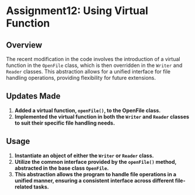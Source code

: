 # Assignment12: Using Virtual Function

## Overview

The recent modification in the code involves the introduction of a virtual function in the `OpenFile` class, which is then overridden in the `Writer` and `Reader` classes. This abstraction allows for a unified interface for file handling operations, providing flexibility for future extensions.

## Updates Made ##

1. **Added a virtual function, `openFile()`, to the OpenFile class.**
2. **Implemented the virtual function in both the `Writer` and `Reader` classes to suit their specific file handling needs.**

## Usage ##

1. **Instantiate an object of either the `Writer` or `Reader` class.**
2. **Utilize the common interface provided by the `openFile()` method, abstracted in the base class `OpenFile`.**
3. **This abstraction allows the program to handle file operations in a unified manner, ensuring a consistent interface across different file-related tasks.**
